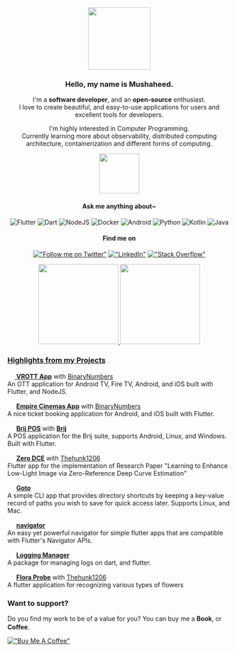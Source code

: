 <div align="center">
  <img src="https://c.tenor.com/da79iNpu6pkAAAAi/peach-cat-animated.gif" width="140" /> 

  ### Hello, my name is Mushaheed.
  I'm a **software developer**, and an **open-source** enthusiast.
  <br />I love to create beautiful, and easy-to-use applications for users and excellent tools for developers.
  
  I'm highly interested in Computer Programming. <br/> Currently learning more about observability, distributed computing architecture, containerization and different forms of computing.

  <img src="https://c.tenor.com/Ax9SSqy-tXoAAAAi/angel-wings.gif" width="90" />
  
  #### Ask me anything about~
  ![Flutter](https://img.shields.io/badge/Flutter-%2302569B.svg?style=for-the-badge&logo=Flutter&logoColor=white)
  ![Dart](https://img.shields.io/badge/dart-%230175C2.svg?style=for-the-badge&logo=dart&logoColor=white)
  ![NodeJS](https://img.shields.io/badge/node.js-6DA55F?style=for-the-badge&logo=node.js&logoColor=white)
  ![Docker](https://img.shields.io/badge/docker-%230db7ed.svg?style=for-the-badge&logo=docker&logoColor=white)
  ![Android](https://img.shields.io/badge/Android-3DDC84?style=for-the-badge&logo=android&logoColor=white)
  ![Python](https://img.shields.io/badge/python-3670A0?style=for-the-badge&logo=python&logoColor=ffdd54)
  ![Kotlin](https://img.shields.io/badge/kotlin-%230095D5.svg?style=for-the-badge&logo=kotlin&logoColor=white)
  ![Java](https://img.shields.io/badge/java-%23ED8B00.svg?style=for-the-badge&logo=java&logoColor=white)
  
  #### Find me on
  [!["Follow me on Twitter"](https://img.shields.io/twitter/follow/_predatorx7?label=Follow%20me)](https://twitter.com/_predatorx7)
  [!["LinkedIn"](https://img.shields.io/badge/LinkedIn-blue?style=flat&logo=linkedin&labelColor=blue)](https://www.linkedin.com/in/syedmushaheed/)
  [!["Stack Overflow"](https://img.shields.io/badge/-Stackoverflow-FE7A16?style=flat&logo=stack-overflow&logoColor=white)](https://stackoverflow.com/users/10854681/syed-mushaheed)
  

<div />
<div>
  <a href="https://github.com/jonataslaw">
  <img height="180em" src="https://github-readme-stats.vercel.app/api?username=predatorx7&count_private=true&theme=cobalt&show_icons=true"/>
  <img height="180em" src="https://github-readme-stats.vercel.app/api/top-langs/?username=predatorx7&layout=compact&langs_count=7&theme=cobalt"/>
</div>
<div align="start">

  ### Highlights from my Projects
  
  <img src="https://c.tenor.com/pXEDrZV2s4QAAAAi/star-spinning.gif" height="16" /> [**VROTT App**](https://vrfilms.in/gallery/vrott/) with [BinaryNumbers](https://binarynumbers.io/) <br />An OTT application for Android TV, Fire TV, Android, and iOS built with Flutter, and NodeJS.
  
  <img src="https://c.tenor.com/pXEDrZV2s4QAAAAi/star-spinning.gif" height="16" /> [**Empire Cinemas App**](https://play.google.com/store/apps/details?id=com.binary.empirecinema) with [BinaryNumbers](https://binarynumbers.io/) <br />A nice ticket booking application for Android, and iOS built with Flutter.
  
  <img src="https://c.tenor.com/pXEDrZV2s4QAAAAi/star-spinning.gif" height="16" /> [**Brij POS**]() with [**Brij**](https://brij.tech/) <br />A POS application for the Brij suite, supports Android, Linux, and Windows. Built with Flutter.
  
  <img src="https://c.tenor.com/pXEDrZV2s4QAAAAi/star-spinning.gif" height="16" /> [**Zero DCE**](https://github.com/predatorx7/Zero-DCE) with [Thehunk1206](https://github.com/Thehunk1206)<br />Flutter app for the implementation of Research Paper "Learning to Enhance Low-Light Image via Zero-Reference Deep Curve Estimation"
  
  <img src="https://c.tenor.com/pXEDrZV2s4QAAAAi/star-spinning.gif" height="16" /> [**Goto**](https://github.com/predatorx7/goto) <br />A simple CLI app that provides directory shortcuts by keeping a key-value record of paths you wish to save for quick access later. Supports Linux, and Mac.
  
  <img src="https://c.tenor.com/pXEDrZV2s4QAAAAi/star-spinning.gif" height="16" /> [**navigator**](https://pub.dev/packages/navigator) <br />An easy yet powerful navigator for simple flutter apps that are compatible with Flutter's Navigator APIs.
  
  <img src="https://c.tenor.com/pXEDrZV2s4QAAAAi/star-spinning.gif" height="16" /> [**Logging Manager**](https://pub.dev/packages/logging_manager_flutter) <br />A package for managing logs on dart, and flutter.
  
  <img src="https://c.tenor.com/pXEDrZV2s4QAAAAi/star-spinning.gif" height="16" /> [**Flora Probe**](https://github.com/predatorx7/flora-probe) with [Thehunk1206](https://github.com/Thehunk1206) <br />A flutter application for recognizing various types of flowers

### Want to support?
 
Do you find my work to be of a value for you?
You can buy me a **Book**, or **Coffee**. <img src="https://user-images.githubusercontent.com/41123719/164337945-b6ff1464-a6e2-4751-8df8-4169cdb039bd.gif" height="16" />

[!["Buy Me A Coffee"](https://www.buymeacoffee.com/assets/img/custom_images/orange_img.png)](https://www.buymeacoffee.com/mushaheed)
  
<div />
